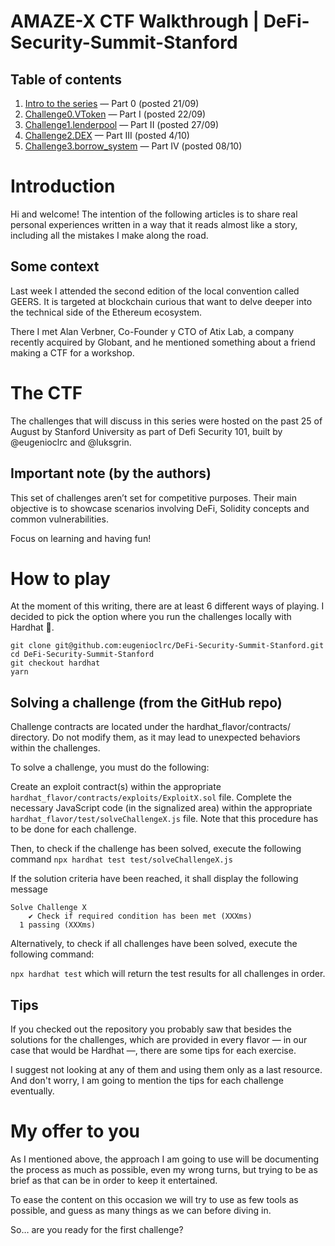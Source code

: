 # AMAZE-X CTF Walkthrough | DeFi-Security-Summit-Stanford

## Table of contents
1. [Intro to the series](https://medium.com/@mattaereal/a-maze-x-ctf-walkthrough-part-0-d73338e6809) — Part 0 (posted 21/09)
2. [Challenge0.VToken](https://medium.com/@mattaereal/amaze-x-ctf-walkthrough-part-i-cdd3a5292a14) — Part I (posted 22/09)
3. [Challenge1.lenderpool](https://medium.com/@mattaereal/a-maze-x-ctf-walkthrough-part-ii-c4d3dcc6f700) — Part II (posted 27/09)
4. [Challenge2.DEX](https://medium.com/@mattaereal/a-maze-x-ctf-walkthrough-part-iii-dd8997b7b5bf) — Part III (posted 4/10)
5. [Challenge3.borrow_system](https://medium.com/@mattaereal/a-maze-x-ctf-walkthrough-part-iv-last-407f5de236f8) — Part IV (posted 08/10)


# Introduction

Hi and welcome! The intention of the following articles is to share real personal experiences written in a way that it reads almost like a story, including all the mistakes I make along the road.

## Some context
Last week I attended the second edition of the local convention called GEERS. It is targeted at blockchain curious that want to delve deeper into the technical side of the Ethereum ecosystem.

There I met Alan Verbner, Co-Founder y CTO of Atix Lab, a company recently acquired by Globant, and he mentioned something about a friend making a CTF for a workshop.

# The CTF
The challenges that will discuss in this series were hosted on the past 25 of August by Stanford University as part of Defi Security 101, built by @eugenioclrc and @luksgrin.

## Important note (by the authors)

This set of challenges aren’t set for competitive purposes. Their main objective is to showcase scenarios involving DeFi, Solidity concepts and common vulnerabilities.

Focus on learning and having fun!

# How to play
At the moment of this writing, there are at least 6 different ways of playing. I decided to pick the option where you run the challenges locally with Hardhat 💛.

```
git clone git@github.com:eugenioclrc/DeFi-Security-Summit-Stanford.git
cd DeFi-Security-Summit-Stanford
git checkout hardhat
yarn
```

## Solving a challenge (from the GitHub repo)
Challenge contracts are located under the hardhat_flavor/contracts/ directory. Do not modify them, as it may lead to unexpected behaviors within the challenges.

To solve a challenge, you must do the following:

Create an exploit contract(s) within the appropriate `hardhat_flavor/contracts/exploits/ExploitX.sol` file.
Complete the necessary JavaScript code (in the signalized area) within the appropriate `hardhat_flavor/test/solveChallengeX.js` file.
Note that this procedure has to be done for each challenge.

Then, to check if the challenge has been solved, execute the following command
`npx hardhat test test/solveChallengeX.js`

If the solution criteria have been reached, it shall display the following message

```
Solve Challenge X
    ✔ Check if required condition has been met (XXXms)
  1 passing (XXXms)
```

Alternatively, to check if all challenges have been solved, execute the following command:

`npx hardhat test`
which will return the test results for all challenges in order.

## Tips
If you checked out the repository you probably saw that besides the solutions for the challenges, which are provided in every flavor — in our case that would be Hardhat —, there are some tips for each exercise.

I suggest not looking at any of them and using them only as a last resource. And don't worry, I am going to mention the tips for each challenge eventually.

# My offer to you
As I mentioned above, the approach I am going to use will be documenting the process as much as possible, even my wrong turns, but trying to be as brief as that can be in order to keep it entertained.

To ease the content on this occasion we will try to use as few tools as possible, and guess as many things as we can before diving in.

So… are you ready for the first challenge?
